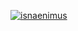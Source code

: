 [![isnaenimus](https://circleci.com/gh/arifaizin/Pokemondex.svg?style=svg)](https://circleci.com/gh/isnaenimus/Pokemondex)
